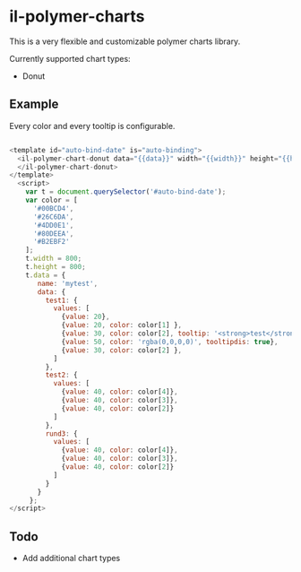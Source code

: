 il-polymer-charts
=================

This is a very flexible and customizable polymer charts library.

Currently supported chart types:

- Donut

## Example

Every color and every tooltip is configurable.

```js

<template id="auto-bind-date" is="auto-binding">
  <il-polymer-chart-donut data="{{data}}" width="{{width}}" height="{{height}}" cwidth="100" innermargin="100" datamargin="10">
  </il-polymer-chart-donut>
</template>
  <script>
    var t = document.querySelector('#auto-bind-date');
    var color = [
      '#00BCD4',
      '#26C6DA',
      '#4DD0E1',
      '#80DEEA',
      '#B2EBF2'
    ];
    t.width = 800;
    t.height = 800;
    t.data = {
       name: 'mytest',
       data: {
         test1: {
           values: [
             {value: 20},
             {value: 20, color: color[1] },
             {value: 30, color: color[2], tooltip: '<strong>test</strong>' },
             {value: 50, color: 'rgba(0,0,0,0)', tooltipdis: true},
             {value: 30, color: color[2] },
           ]
         },
         test2: {
           values: [
             {value: 40, color: color[4]},
             {value: 40, color: color[3]},
             {value: 40, color: color[2]}
           ]
         },
         rund3: {
           values: [
             {value: 40, color: color[4]},
             {value: 40, color: color[3]},
             {value: 40, color: color[2]}
           ]
         }
       }
     };
</script>
```

## Todo

- Add additional chart types
